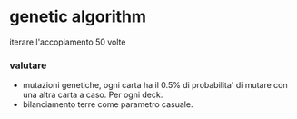 # genetic algorithm #
iterare l'accopiamento 50 volte

### valutare ###

  * mutazioni genetiche, ogni carta ha il 0.5% di probabilita' di mutare con una altra carta a caso. Per ogni deck.
  * bilanciamento terre come parametro casuale.